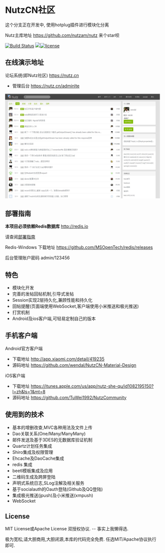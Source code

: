 # NutzCN社区

这个分支正在开发中, 使用hotplug插件进行模块化分离

Nutz主库地址 https://github.com/nutzam/nutz 来个star呗

[![Build Status](https://travis-ci.org/wendal/nutz-book-project.png?branch=master)](https://travis-ci.org/wendal/nutz-book-project)
[![](https://imagelayers.io/badge/wendal/nutzbook:latest.svg)](https://imagelayers.io/?images=wendal/nutzbook:latest 'Get your own badge on imagelayers.io')[![license](https://img.shields.io/github/license/mashape/apistatus.svg?maxAge=2592000)]()


## 在线演示地址

论坛系统(即Nutz社区) https://nutz.cn

* 管理后台  https://nutz.cn/adminlte

![首页截图](index_page.jpg)


## 部署指南

**本项目必须依赖Redis数据库** http://redis.io

请查阅[部署指南](INSTALL.md)

Redis-Windows 下载地址 https://github.com/MSOpenTech/redis/releases

后台管理账户密码 admin/123456

## 特色

* 模块化开发
* 完善的发帖回帖机制,引导式发帖
* Session实现2层持久化,兼顾性能和持久化
* 回帖提醒(页面端使用WebSocket,客户端使用小米推送和极光推送)
* 打赏机制
* Android及ios客户端,可轻易定制自己的版本

## 手机客户端

Android官方客户端 

  * 下载地址 http://app.xiaomi.com/detail/419235
  * 源码地址 https://github.com/wendal/NutzCN-Material-Design

iOS客户端

  * 下载地址 https://itunes.apple.com/us/app/nutz-she-qu/id1082195150?l=zh&ls=1&mt=8
  * 源码地址 https://github.com/TuWei1992/NutzCommunity

## 使用到的技术

* 基本的增删改查,MVC各种用法及文件上传
* Dao关联关系(One/Many/ManyMany)
* 邮件发送及基于3DES的无数据库验证机制
* Quartz计划任务集成
* Shiro集成及权限管理
* Ehcache及DaoCache集成
* redis 集成
* beetl模板集成及应用
* 二维码生成及跨屏登陆
* 声明式系统日志,SLog注解及相关服务
* 基于socialauth的Oauth登陆(Github及QQ登陆)
* 集成极光推送(jpush)及小米推送(xmpush)
* WebSocket

## License

MIT License或Apache License 双授权协议. -- 事实上我懒得选.

极为宽松,请大胆商用,大胆闭源,本库的代码完全免费. 任选MIT/Apache协议执行即可.